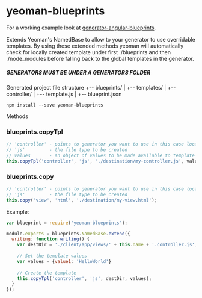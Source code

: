 # yeoman-blueprints

For a working example look at [generator-angular-blueprints](https://github.com/deebloo/generator-angular-blueprint).

Extends Yeoman's NamedBase to allow to your generator to use overridable templates.
By using these extended methods yeoman will automatically check for locally created template under first ./blueprints and then ./node_modules before falling back to the global templates in the generator.

##### GENERATORS MUST BE UNDER A GENERATORS FOLDER 

Generated project file structure
+-- blueprints/
|   +-- templates/
|       +-- controller/
|           +-- template.js
|       +-- blueprint.json

```
npm install --save yeoman-blueprints
```

Methods

### blueprints.copyTpl
```js
// 'controller' - points to generator you want to use in this case located under generators/controller/
// 'js'         - the file type to be created
// values       - an object of values to be made available to template
this.copyTpl('controller', 'js', './destination/my-controller.js', values);
```

### blueprints.copy
```js
// 'controller' - points to generator you want to use in this case located under generators/controller/
// 'js'         - the file type to be created
this.copy('view', 'html', './destination/my-view.html');
```

Example:
```js
var blueprint = require('yeoman-blueprints');

module.exports = blueprints.NamedBase.extend({
  writing: function writing() {
    var destDir = './client/app/views/' + this.name + '.controller.js';
             
    // Set the template values
    var values = {value1: 'HelloWorld'}
           
    // Create the template
    this.copyTpl('controller', 'js', destDir, values);
  }
});
```
